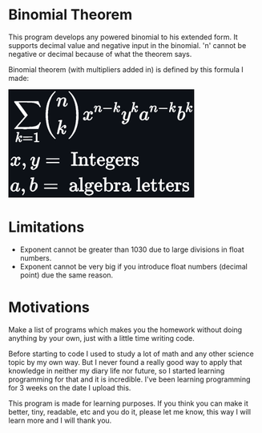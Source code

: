 # Binomial Theorem

This program develops any powered binomial to his extended form.
It supports decimal value and negative input in the binomial. 'n' cannot be negative or decimal because of what the theorem says.

Binomial theorem (with multipliers added in) is defined by this formula I made:

![Example](Image.png)

# Limitations

- Exponent cannot be greater than 1030 due to large divisions in float numbers.
- Exponent cannot be very big if you introduce float numbers (decimal point) due the same reason.

# Motivations

Make a list of programs which makes you the homework without doing anything by your own, just with a little time writing code.

Before starting to code I used to study a lot of math and any other science topic by my own way. But I never found a really good way to apply that knowledge in neither my diary life nor future, so I started learning programming for that and it is incredible. I've been learning programming for 3 weeks on the date I upload this.

This program is made for learning purposes. If you think you can make it better, tiny, readable, etc and you do it, please let me know, this way I will learn more and I will thank you.
